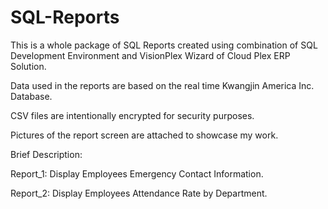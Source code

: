 # SQL-Reports

This is a whole package of SQL Reports created using combination of SQL Development Environment and VisionPlex Wizard of Cloud Plex ERP Solution. 

Data used in the reports are based on the real time Kwangjin America Inc. Database.

CSV files are intentionally encrypted for security purposes. 

Pictures of the report screen are attached to showcase my work.

Brief Description:

Report_1: Display Employees Emergency Contact Information.

Report_2: Display Employees Attendance Rate by Department.